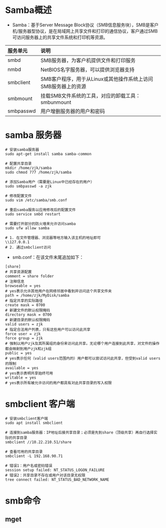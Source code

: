 # Samba概述

- Samba：基于Server Message Block协议（SMB信息服务块），SMB是客户机/服务器型协议，是在局域网上共享文件和打印的通信协议，客户通过SMB可访问服务器上的共享文件系统和打印机等资源。

| 服务单元  | 说明                                                         |
| :-------- | :----------------------------------------------------------- |
| smbd      | SMB服务器，为客户机提供文件和打印服务                        |
| nmbd      | NetBIOS名字服务器，可以提供浏览器支持                        |
| smbclient | SMB客户程序，用于从Linux或其他操作系统上访问SMB服务器上的资源 |
| smbmount  | 挂载SMB文件系统的工具，对应的卸载工具：smbunmount            |
| smbpasswd | 用户增删服务器的用户和密码                                   |

# samba 服务器

```shell
# 安装samba服务器
sudo apt-get install samba samba-common

# 配置共享目录
mkdir /home/zjk/samba
sudo chmod 777 /home/zjk/samba

# 添加Samba用户（需要是Linux中已经存在的用户）
sudo smbpasswd -a zjk

# 修改配置文件
sudo vim /etc/samba/smb.conf

# 重启samba服务以应用修改后的配置文件
sudo service smbd restart

# 需要打开部分的防火墙来允许访问samba
sudo ufw allow samba

# 1. 在文件管理器、浏览器等地方输入该主机的地址即可
\\127.0.0.1
# 2. 通过smbclient访问
```

- smb.conf：在该文件末尾追加如下：

```shell
[share]
# 共享资源配置
comment = share folder 
# 注释信息
browseable = yes
# yes表示允许其他用户在网络邻居中看到并访问这个共享文件夹
path = /home/zjk/MyDisk/samba
# 指定共享的实际路径
create mask = 0700
# 新建文件的默认权限掩码
directory mask = 0700
# 新建目录的默认权限掩码
valid users = zjk
# 指定合法用户列表，只有这些用户可以访问此共享
force user = zjk 
force group = zjk
# 强制以用户zjk及其所属组的身份来访问此共享。无论哪个用户连接到此共享，对文件的操作都会映射到用户zjk和zjk组
public = yes 
# yes表示任何（valid users范围内的）用户都可以尝试访问此共享，但受到valid users的限制
available = yes
# yes表示表明共享始终可用
writable = yes
# yes表示所有被允许访问的用户都具有对此共享目录的写入权限
```

# smbclient 客户端

```shell
# 安装smbclient客户端
sudo apt install smbclient

# 连接到samba服务器：IP地址后接共享目录；必须是先到share（顶级共享）再自行选择实际的共享目录
smbclient //10.22.210.51/share

# 查看可用的共享目录
smbclient -L 192.168.90.71
```

```shell
# 错误1：用户名或密码错误
session setup failed: NT_STATUS_LOGON_FAILURE
# 错误2：共享目录不存在或用户对该目录无权限
tree connect failed: NT_STATUS_BAD_NETWORK_NAME
```

# smb命令

## mget

```shell
```

